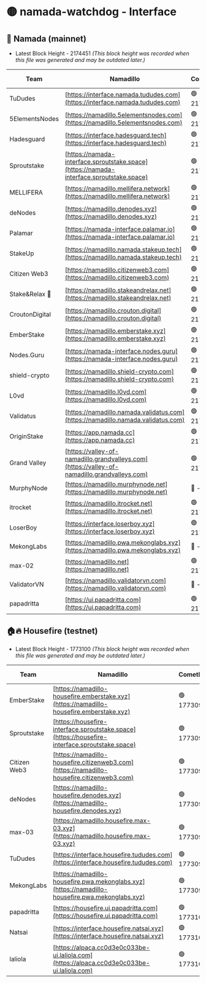 # 🟡 namada-watchdog - Interface

## 🚀 Namada (mainnet)
- Latest Block Height - 2174451 *(This block height was recorded when this file was generated and may be outdated later.)*

| Team | Namadillo | CometBFT | Indexer | MASP Indexer |
|-|-|-|-|-|
| TuDudes | [https://interface.namada.tududes.com](https://interface.namada.tududes.com) | 🟢 2174431 | 🟢 2174429 | 🟢 2174430 |
| 5ElementsNodes | [https://namadillo.5elementsnodes.com](https://namadillo.5elementsnodes.com) | 🟢 2174434 | 🟢 2174433 | 🟢 2174433 |
| Hadesguard | [https://interface.hadesguard.tech](https://interface.hadesguard.tech) | 🟢 2174434 | 🟢 2174431 | 🟢 2174430 |
| Sproutstake | [https://namada-interface.sproutstake.space](https://namada-interface.sproutstake.space) | 🟢 2174435 | 🟢 2174435 | 🟢 2174435 |
| MELLIFERA | [https://namadillo.mellifera.network](https://namadillo.mellifera.network) | 🟢 2174435 | 🟢 2174435 | 🟢 2174435 |
| deNodes | [https://namadillo.denodes.xyz](https://namadillo.denodes.xyz) | 🟢 2174436 | 🟢 2174436 | 🟢 2174436 |
| Palamar | [https://namada-interface.palamar.io](https://namada-interface.palamar.io) | 🟢 2174436 | 🟢 2174436 | 🟢 2174436 |
| StakeUp | [https://namadillo.namada.stakeup.tech](https://namadillo.namada.stakeup.tech) | 🟢 2174437 | 🟢 2174437 | 🟢 2174437 |
| Citizen Web3 | [https://namadillo.citizenweb3.com](https://namadillo.citizenweb3.com) | 🟢 2174437 | 🟢 2174436 | 🔴 1372154 |
| Stake&Relax 🦥 | [https://namadillo.stakeandrelax.net](https://namadillo.stakeandrelax.net) | 🟢 2174438 | 🟢 2174438 | 🟢 2174438 |
| CroutonDigital | [https://namadillo.crouton.digital](https://namadillo.crouton.digital) | 🟢 2174439 | 🔴 - | 🟢 2174439 |
| EmberStake | [https://namadillo.emberstake.xyz](https://namadillo.emberstake.xyz) | 🟢 2174440 | 🟢 2174440 | 🟢 2174440 |
| Nodes.Guru | [https://namada-interface.nodes.guru](https://namada-interface.nodes.guru) | 🟢 2174440 | 🟢 2174440 | 🟢 2174440 |
| shield-crypto | [https://namadillo.shield-crypto.com](https://namadillo.shield-crypto.com) | 🟢 2174441 | 🟢 2174441 | 🟢 2174441 |
| L0vd | [https://namadillo.l0vd.com](https://namadillo.l0vd.com) | 🟢 2174441 | 🟢 2174441 | 🔴 - |
| Validatus | [https://namadillo.namada.validatus.com](https://namadillo.namada.validatus.com) | 🟢 2174444 | 🟢 2174444 | 🟢 2174444 |
| OriginStake | [https://app.namada.cc](https://app.namada.cc) | 🟢 2174445 | 🟢 2174439 | 🟢 2174439 |
| Grand Valley | [https://valley-of-namadillo.grandvalleys.com](https://valley-of-namadillo.grandvalleys.com) | 🟢 2174445 | 🟢 2174445 | 🟢 2174445 |
| MurphyNode | [https://namadillo.murphynode.net](https://namadillo.murphynode.net) | 🔴 - | 🔴 - | 🔴 - |
| itrocket | [https://namadillo.itrocket.net](https://namadillo.itrocket.net) | 🟢 2174448 | 🟢 2174448 | 🟢 2174448 |
| LoserBoy | [https://interface.loserboy.xyz](https://interface.loserboy.xyz) | 🟢 2174448 | 🟢 2174447 | 🟢 2174446 |
| MekongLabs | [https://namadillo.pwa.mekonglabs.xyz](https://namadillo.pwa.mekonglabs.xyz) | 🔴 - | 🔴 - | 🔴 - |
| max-02 | [https://namadillo.net](https://namadillo.net) | 🟢 2174449 | 🟢 2174447 | 🟢 2174448 |
| ValidatorVN | [https://namadillo.validatorvn.com](https://namadillo.validatorvn.com) | 🔴 - | 🔴 - | 🔴 - |
| papadritta | [https://ui.papadritta.com](https://ui.papadritta.com) | 🟢 2174451 | 🟢 2174451 | 🟢 2174451 |

## 🏠🔥 Housefire (testnet)
- Latest Block Height - 1773100 *(This block height was recorded when this file was generated and may be outdated later.)*

| Team | Namadillo | CometBFT | Indexer | MASP Indexer |
|-|-|-|-|-|
| EmberStake | [https://namadillo-housefire.emberstake.xyz](https://namadillo-housefire.emberstake.xyz) | 🟢 1773097 | 🟢 1773097 | 🟢 1773097 |
| Sproutstake | [https://housefire-interface.sproutstake.space](https://housefire-interface.sproutstake.space) | 🟢 1773098 | 🟢 1773097 | 🟢 1773097 |
| Citizen Web3 | [https://namadillo-housefire.citizenweb3.com](https://namadillo-housefire.citizenweb3.com) | 🟢 1773098 | 🟢 1773098 | 🟢 1773098 |
| deNodes | [https://namadillo-housefire.denodes.xyz](https://namadillo-housefire.denodes.xyz) | 🟢 1773098 | 🟢 1773098 | 🟢 1773098 |
| max-03 | [https://namadillo.housefire.max-03.xyz](https://namadillo.housefire.max-03.xyz) | 🟢 1773099 | 🟢 1773099 | 🟢 1773099 |
| TuDudes | [https://interface.housefire.tududes.com](https://interface.housefire.tududes.com) | 🟢 1773099 | 🟢 1773099 | 🟢 1773099 |
| MekongLabs | [https://namadillo-housefire.pwa.mekonglabs.xyz](https://namadillo-housefire.pwa.mekonglabs.xyz) | 🟢 1773099 | 🟢 1773099 | 🟢 1773099 |
| papadritta | [https://housefire.ui.papadritta.com](https://housefire.ui.papadritta.com) | 🟢 1773100 | 🟢 1773100 | 🟢 1773100 |
| Natsai | [https://interface.housefire.natsai.xyz](https://interface.housefire.natsai.xyz) | 🟢 1773100 | 🟢 1773100 | 🟢 1773100 |
| laliola | [https://alpaca.cc0d3e0c033be-ui.laliola.com](https://alpaca.cc0d3e0c033be-ui.laliola.com) | 🟢 1773100 | 🟢 1773100 | 🟢 1773100 |

